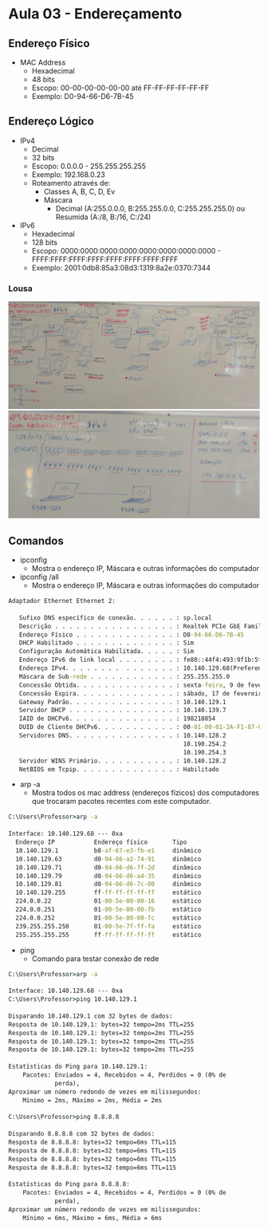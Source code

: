 # Aula 03 - Endereçamento

## Endereço Físico
- MAC Address
    - Hexadecimal
    - 48 bits
    - Escopo: 00-00-00-00-00-00 até FF-FF-FF-FF-FF-FF
    - Exemplo: D0-94-66-D6-7B-45
## Endereço Lógico
- IPv4
    - Decimal
    - 32 bits
    - Escopo: 0.0.0.0 - 255.255.255.255
    - Exemplo: 192.168.0.23
    - Roteamento através de:
        - Classes A, B, C, D, Ev
        - Máscara
            - Decimal (A:255.0.0.0, B:255.255.0.0, C:255.255.255.0) ou Resumida (A:/8, B:/16, C:/24)
- IPv6
    - Hexadecimal
    - 128 bits
    - Escopo: 0000:0000:0000:0000:0000:0000:0000:0000 - FFFF:FFFF:FFFF:FFFF:FFFF:FFFF:FFFF:FFFF
    - Exemplo: 2001:0db8:85a3:08d3:1319:8a2e:0370:7344
### Lousa
![Lousa](./lousa.jpg)
![Lousa2](./lousa2.jpg)
## Comandos
- ipconfig
    - Mostra o endereço IP, Máscara e outras informações do computador
- ipconfig /all
    - Mostra o endereço IP, Máscara e outras informações do computador
```cmd
Adaptador Ethernet Ethernet 2:

   Sufixo DNS específico de conexão. . . . . . : sp.local
   Descrição . . . . . . . . . . . . . . . . . : Realtek PCIe GbE Family Controller
   Endereço Físico . . . . . . . . . . . . . . : D0-94-66-D6-7B-45
   DHCP Habilitado . . . . . . . . . . . . . . : Sim
   Configuração Automática Habilitada. . . . . : Sim
   Endereço IPv6 de link local . . . . . . . . : fe80::44f4:493:9f1b:5f2%10(Preferencial)
   Endereço IPv4. . . . . . . .  . . . . . . . : 10.140.129.68(Preferencial)
   Máscara de Sub-rede . . . . . . . . . . . . : 255.255.255.0
   Concessão Obtida. . . . . . . . . . . . . . : sexta-feira, 9 de fevereiro de 2024 07:28:53
   Concessão Expira. . . . . . . . . . . . . . : sábado, 17 de fevereiro de 2024 07:28:53
   Gateway Padrão. . . . . . . . . . . . . . . : 10.140.129.1
   Servidor DHCP . . . . . . . . . . . . . . . : 10.140.139.7
   IAID de DHCPv6. . . . . . . . . . . . . . . : 198218854
   DUID de Cliente DHCPv6. . . . . . . . . . . : 00-01-00-01-2A-F1-87-0A-34-64-A9-00-E4-DD
   Servidores DNS. . . . . . . . . . . . . . . : 10.140.128.2
                                                 10.190.254.2
                                                 10.190.254.3
   Servidor WINS Primário. . . . . . . . . . . : 10.140.128.2
   NetBIOS em Tcpip. . . . . . . . . . . . . . : Habilitado
```
- arp -a
    - Mostra todos os mac address (endereços fízicos) dos computadores que trocaram pacotes recentes com este computador.
```cmd
C:\Users\Professor>arp -a

Interface: 10.140.129.68 --- 0xa
  Endereço IP           Endereço físico       Tipo
  10.140.129.1          b8-af-67-e3-fb-e1     dinâmico
  10.140.129.63         d0-94-66-a2-74-91     dinâmico
  10.140.129.71         d0-94-66-d6-7f-2d     dinâmico
  10.140.129.79         d0-94-66-d6-a4-35     dinâmico
  10.140.129.81         d0-94-66-d6-7c-00     dinâmico
  10.140.129.255        ff-ff-ff-ff-ff-ff     estático
  224.0.0.22            01-00-5e-00-00-16     estático
  224.0.0.251           01-00-5e-00-00-fb     estático
  224.0.0.252           01-00-5e-00-00-fc     estático
  239.255.255.250       01-00-5e-7f-ff-fa     estático
  255.255.255.255       ff-ff-ff-ff-ff-ff     estático
  ```
  - ping
    - Comando para testar conexão de rede
```cmd
C:\Users\Professor>arp -a

Interface: 10.140.129.68 --- 0xa
C:\Users\Professor>ping 10.140.129.1

Disparando 10.140.129.1 com 32 bytes de dados:
Resposta de 10.140.129.1: bytes=32 tempo=2ms TTL=255
Resposta de 10.140.129.1: bytes=32 tempo=2ms TTL=255
Resposta de 10.140.129.1: bytes=32 tempo=2ms TTL=255
Resposta de 10.140.129.1: bytes=32 tempo=2ms TTL=255

Estatísticas do Ping para 10.140.129.1:
    Pacotes: Enviados = 4, Recebidos = 4, Perdidos = 0 (0% de
             perda),
Aproximar um número redondo de vezes em milissegundos:
    Mínimo = 2ms, Máximo = 2ms, Média = 2ms

C:\Users\Professor>ping 8.8.8.8

Disparando 8.8.8.8 com 32 bytes de dados:
Resposta de 8.8.8.8: bytes=32 tempo=6ms TTL=115
Resposta de 8.8.8.8: bytes=32 tempo=6ms TTL=115
Resposta de 8.8.8.8: bytes=32 tempo=6ms TTL=115
Resposta de 8.8.8.8: bytes=32 tempo=6ms TTL=115

Estatísticas do Ping para 8.8.8.8:
    Pacotes: Enviados = 4, Recebidos = 4, Perdidos = 0 (0% de
             perda),
Aproximar um número redondo de vezes em milissegundos:
    Mínimo = 6ms, Máximo = 6ms, Média = 6ms
```